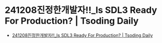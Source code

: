 #  241208진정한개발자!!_Is SDL3 Ready For Production? | Tsoding Daily 

- [241208진정한개발자!!_Is SDL3 Ready For Production? | Tsoding Daily](https://youtu.be/PuE98lipGU8?si=_HmaD0hT9UK-g5bA)
